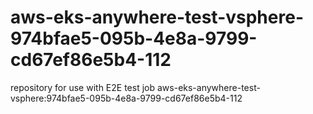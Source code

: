 # aws-eks-anywhere-test-vsphere-974bfae5-095b-4e8a-9799-cd67ef86e5b4-112
repository for use with E2E test job aws-eks-anywhere-test-vsphere:974bfae5-095b-4e8a-9799-cd67ef86e5b4-112
